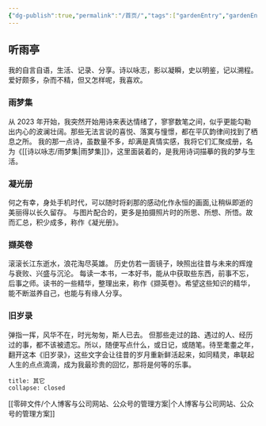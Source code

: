 ```yaml
---
{"dg-publish":true,"permalink":"/首页/","tags":["gardenEntry","gardenEntry","gardenEntry","gardenEntry","gardenEntry","gardenEntry","gardenEntry"],"created":"2025-01-26T23:57:39.858+08:00","updated":"2025-01-27T15:47:17.915+08:00"}
---
```



## 听雨亭

我的自言自语，生活、记录、分享。诗以咏志，影以凝瞬，史以明鉴，记以溯程。爱好颇多，杂而不精，但又怎样呢，我喜欢。

### 雨梦集

从 2023 年开始，我突然开始用诗来表达情绪了，寥寥数笔之间，似乎更能勾勒出内心的波澜壮阔。那些无法言说的喜悦、落寞与憧憬，都在平仄韵律间找到了栖息之所。
我的那一点诗，虽数量不多，却满是真情实感，我将它们汇聚成册，名为《[[诗以咏志/雨梦集\|雨梦集]]》，这里面装着的，是我用诗词描摹的我的梦与生活。

### 凝光册

何之有幸，身处手机时代，可以随时将刹那的感动化作永恒的画面,让稍纵即逝的美丽得以长久留存。
与图片配合的，更多是拍摄照片时的所思、所想、所悟。故而汇总，积少成多，称作《凝光册》。

### 撷英卷

滚滚长江东逝水，浪花淘尽英雄。
历史仿若一面镜子，映照出往昔与未来的辉煌与衰败、兴盛与沉沦。
每读一本书，一本好书，能从中获取些东西，前事不忘，后事之师。读书的一些精华，整理出来，称作《撷英卷》。希望这些知识的精华，能不断滋养自己，也能与有缘人分享。

### 旧岁录

弹指一挥，风华不在，时光匆匆，斯人已去。
但那些走过的路、遇过的人、经历过的事，都不该被遗忘。所以，随便写点什么，或日记，或随笔。待至耄耋之年，翻开这本《旧岁录》，这些文字会让往昔的岁月重新鲜活起来，如同精灵，串联起人生的点点滴滴，成为我最珍贵的回忆，那将是何等的乐事。

```ad-info
title: 其它
collapse: closed

```

[[零碎文件/个人博客与公司网站、公众号的管理方案\|个人博客与公司网站、公众号的管理方案]]
